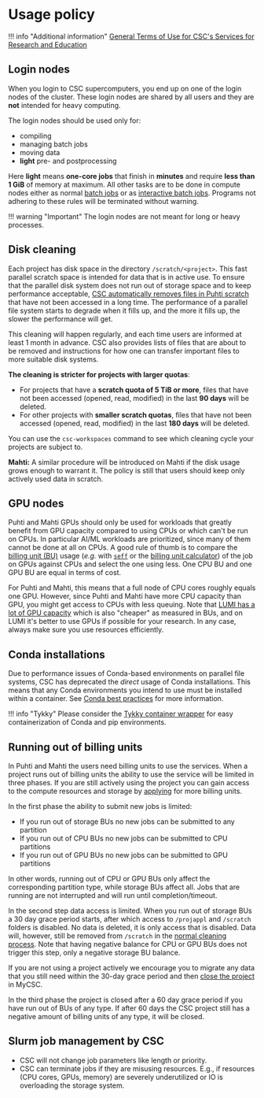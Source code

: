 # Usage policy

!!! info "Additional information"
    [General Terms of Use for CSC's Services for Research and
    Education](https://research.csc.fi/general-terms-of-use)

## Login nodes

When you login to CSC supercomputers, you end up on one of the login nodes of
the cluster. These login nodes are shared by all users and they are **not**
intended for heavy computing.

The login nodes should be used only for:

* compiling
* managing batch jobs
* moving data
* **light** pre- and postprocessing

Here **light** means **one-core jobs** that finish in **minutes** and require
**less than 1 GiB** of memory at maximum. All other tasks are to be done in
compute nodes either as normal [batch jobs](running/getting-started.md) or as
[interactive batch jobs](running/interactive-usage.md). Programs not adhering
to these rules will be terminated without warning.

!!! warning "Important"
    The login nodes are not meant for long or heavy processes.

## Disk cleaning

Each project has disk space in the directory `/scratch/<project>`. This fast
parallel scratch space is intended for data that is in active use. To ensure
that the parallel disk system does not run out of storage space and to keep
performance acceptable,
[CSC automatically removes files in Puhti scratch](../support/tutorials/clean-up-data.md#automatic-removal-of-files)
that have not been accessed in a long time. The performance of a parallel file
system starts to degrade when it fills up, and the more it fills up, the slower
the performance will get.

This cleaning will happen regularly, and each time users are informed at least
1 month in advance. CSC also provides lists of files that are about to be
removed and instructions for how one can transfer important files to more
suitable disk systems.

**The cleaning is stricter for projects with larger quotas**:

* For projects that have a **scratch quota of 5 TiB or more**, files that have
  not been accessed (opened, read, modified) in the last **90 days** will be
  deleted.
* For other projects with **smaller scratch quotas**, files that have not been
  accessed (opened, read, modified) in the last **180 days** will be deleted.

You can use the `csc-workspaces` command to see which cleaning cycle your
projects are subject to.

**Mahti:** A similar procedure will be introduced on Mahti if the disk usage
grows enough to warrant it. The policy is still that users should keep only
actively used data in scratch.

## GPU nodes

Puhti and Mahti GPUs should only be used for workloads that greatly benefit
from GPU capacity compared to using CPUs or which can't be run on CPUs. In
particular AI/ML workloads are prioritized, since many of them cannot be done
at all on CPUs. A good rule of thumb is to compare the
[billing unit (BU)](../accounts/billing.md) usage (_e.g._ with
[`seff`](./performance.md#quick-start-efficiency-report-with-seff)
or the [billing unit calculator](https://research.csc.fi/billing-units/#buc))
of the job on GPUs against CPUs and select the one using less. One CPU BU and one 
GPU BU are equal in terms of cost.

For Puhti and Mahti, this means that a full node of CPU cores roughly equals
one GPU. However, since Puhti and Mahti have more CPU capacity than GPU, you
might get access to CPUs with less queuing. Note that
[LUMI has a lot of GPU capacity](https://docs.lumi-supercomputer.eu/hardware/lumig/)
which is also "cheaper" as measured in BUs, and on LUMI it's better to use GPUs
if possible for your research. In any case, always make sure you use resources
efficiently.

## Conda installations

Due to performance issues of Conda-based environments on parallel file systems,
CSC has deprecated the _direct_ usage of Conda installations. This means that
any Conda environments you intend to use must be installed within a container.
See [Conda best practices](../support/tutorials/conda.md) for more information.

!!! info "Tykky"
    Please consider the [Tykky container wrapper](containers/tykky.md) for easy
    containerization of Conda and pip environments.

## Running out of billing units

In Puhti and Mahti the users need billing units to use the
services. When a project runs out of billing units the ability to use
the service will be limited in three phases.  If you are still
actively using the project you can gain access to the compute
resources and storage by
[applying](../accounts/how-to-apply-for-billing-units.md) for more
billing units.

In the first phase the ability to submit new jobs is limited:
 * If you run out of storage BUs no new jobs can be submitted to any
partition 
 * If you run out of CPU BUs no new jobs can be submitted to CPU partitions
 * If you run out of GPU BUs no new jobs can be submitted to GPU partitions

In other words, running out of CPU or GPU BUs only affect the
corresponding partition type, while storage BUs affect all. Jobs that
are running are not interrupted and will run until completion/timeout.


In the second step data access is limited. When you run out of storage
BUs a 30 day grace period starts, after which access to `/projappl`
and `/scratch` folders is disabled. No data is deleted, it is only
access that is disabled. Data will, however, still be removed from
`/scratch` in the [normal cleaning process](#disk-cleaning). Note that
having negative balance for CPU or GPU BUs does not trigger this step,
only a negative storage BU balance.


If you are not using a project actively we encourage you to migrate any data
that you still need within the 30-day grace period and then
[close the project](../accounts/how-to-manage-your-project.md#project-closure)
in MyCSC. 

In the third phase the project is closed after a 60 day grace period
if you have run out of BUs of any type. If after 60 days the CSC
project still has a negative amount of billing units of any type, it will be
closed.



## Slurm job management by CSC

* CSC will not change job parameters like length or priority. 
* CSC can terminate jobs if they are misusing resources. E.g., if resources
  (CPU cores, GPUs, memory) are severely underutilized or IO is overloading
  the storage system.
